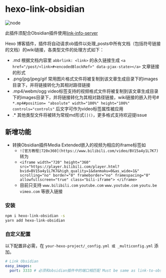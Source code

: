 # hexo-link-obsidian
![node](https://img.shields.io/badge/node-%3E%3D10.0.0-green.svg)

此插件须配合Obsidian插件使用[link-info-server](https://github.com/moelody/link-info-server)

Hexo 博客插件，插件将自动请求ob插件以处理_posts中所有文档（包括符号链接的文档）的wiki链接，各类型文件的处理方式如下：
- .md 根据文档内容里 `abbrlink: <link>` 的永久链接生成 `<a href="/post/<link>#<encodedBlockRef>" data-pjax-state></a>` 文章链接的形式
- .png/jpg/jpeg/gif 常用图片格式文件将被复制到该文章生成目录下的images目录下，并将链接转化为其相对路径链接
- .mp4/webm/ogg video标签支持的视频格式文件将被复制到该文章生成目录下的images目录下，并将链接转化为其相对路径链接，wiki链接的嵌入符号# `*.mp4#position= "absolute" width="100%" height="100%" controls="controls"` 后文字可作为video标签属性被应用
- .* 其他类型文件将被转为常规md形式`[]()`，更多格式支持欢迎提issue

## 新增功能
- 转换Obsidian插件Media Extended嵌入的视频为相应的iframe标签如
  - `![官方教程|720x360](https://www.bilibili.com/video/BV15a4y1L7K7)` 转为
  - `<iframe width="720" height="360" src="https://player.bilibili.com/player.html?bvid=BV15a4y1L7K7&high_quality=1&danmaku=0&as_wide=1&" scrolling="no" border="0" frameborder="no" framespacing="0" allowfullscreen="true" class="bili-iframe"> </iframe>`
  - 目前只支持 `www.bilibili.com` `youtube.com` `www.youtube.com` `youtu.be` `vimeo.com` 等嵌入链接

### 安装

```bash
npm i hexo-link-obsidian -s
yarn add hexo-link-obsidian
```

### 自定义配置

以下配置非必需，在 `your-hexo-project/_config.yml 或 _multiconfig.yml` 添加。

```yml
# Link Obsidian
easy_images:
  port: 3333 # 必须和obsidian插件中的端口相匹配 Must be same as link-to-obsidian server port
```
